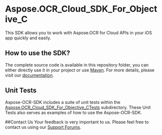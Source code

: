 # Aspose.OCR_Cloud_SDK_For_Objective_C
This SDK allows you to work with Aspose.OCR for Cloud APIs in your iOS app quickly and easily.

## How to use the SDK?

The complete source code is available in this repository folder, you can either directly use it in your project or use [Maven](http://maven.apache.org/). For more details, please visit our [documentation](http://www.aspose.com/docs/display/ocrcloud/Available+SDKs).

## Unit Tests
Aspose-OCR-SDK includes a suite of unit tests within the [Aspose.OCR_Cloud_SDK_For_Objective_CTests](https://github.com/asposeocr/Aspose_OCR_Cloud/blob/master/SDKs/Aspose.OCR_Cloud_SDK_for_Objective_C/Aspose.OCR_Cloud_SDK_for_Objective_CTests/ocr/ASPOCRApiTestCase.m) subdirectory. These Unit Tests also serves as examples of how to use the Aspose-OCR-SDK.

##Contact Us
Your feedback is very important to us. Please feel free to contact us using our [Support Forums](https://www.aspose.com/community/forums/).
